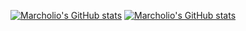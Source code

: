 [![Marcholio's GitHub stats](https://github-readme-stats.vercel.app/api?username=marcholio&theme=blue-green&show_icons=true)](https://github.com/anuraghazra/github-readme-stats)
[![Marcholio's GitHub stats](https://github-readme-stats.vercel.app/api/top-langs?username=marcholio&theme=blue-green&langs_count=3)](https://github.com/anuraghazra/github-readme-stats)
